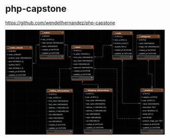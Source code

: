  # php-capstone

https://github.com/wendellhernandez/php-capstone

<img src="/codes/assets/database/ERD dark.png">